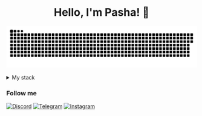 <div style="text-align: center">
    <h1>Hello, I'm Pasha! 👋</h1>
</div>

[![Header](https://github.com/pashtetx/pashtetx/blob/main/assets/header.svg)](https://discord.gg/fRfSKGYxJP)


<details>
    <summary>My stack</summary>

    ![Python](https://img.shields.io/badge/Python-1a1a1a?style=for-the-badge&logo=Python&logoColor=blue)
    ![Html](https://img.shields.io/badge/-HTML-090909?style=for-the-badge&logo=html5)
    ![Css](https://img.shields.io/badge/-CSS-090909?style=for-the-badge&logo=css3&logoColor=2862E9)
    ![JavaScript](https://img.shields.io/badge/-JavaScript-090909?style=for-the-badge&logo=javascript&logoColor=ffbf00)
</details>




### Follow me

[![Discord](https://img.shields.io/badge/-Discord-090909?style=for-the-badge&logo=discord&logoColor=7289DA)](https://discord.gg/d2stsGWU)
[![Telegram](https://img.shields.io/badge/-Telegram-090909?style=for-the-badge&logo=telegram&logoColor=2CA5E0)](https://www.instagram.com/radio_pavlo/)
[![Instagram](https://img.shields.io/badge/-Instagram-090909?style=for-the-badge&logo=instagram&logoColor=E4405F)](https://www.instagram.com/radio_pavlo/)

